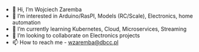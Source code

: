 - 👋 Hi, I’m Wojciech Zaremba
- 👀 I’m interested in Arduino/RasPI, Models (RC/Scale), Electronics, home automation
- 🌱 I’m currently learning Kubernetes, Cloud, Microservices, Streaming 
- 💞️ I’m looking to collaborate on Electronics projects
- 📫 How to reach me - wzaremba@dbcc.pl

<!---
wzaremba/wzaremba is a ✨ special ✨ repository because its `README.md` (this file) appears on your GitHub profile.
You can click the Preview link to take a look at your changes.
--->
